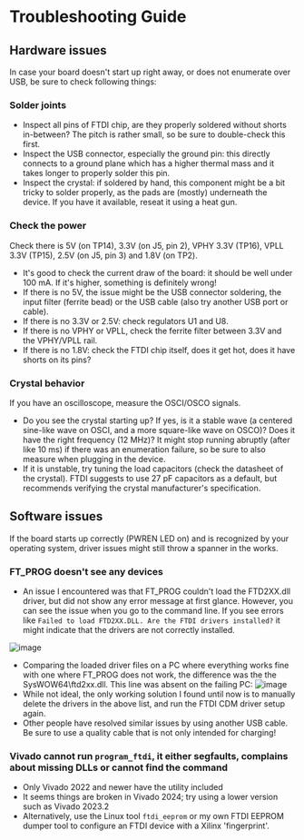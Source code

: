 # Troubleshooting Guide
## Hardware issues
In case your board doesn't start up right away, or does not enumerate over USB, be sure to check following things:
### Solder joints
  - Inspect all pins of FTDI chip, are they properly soldered without shorts in-between? The pitch is rather small, so be sure to double-check this first.
  - Inspect the USB connector, especially the ground pin: this directly connects to a ground plane which has a higher thermal mass and it takes longer to properly solder this pin.
  - Inspect the crystal: if soldered by hand, this component might be a bit tricky to solder properly, as the pads are (mostly) underneath the device. If you have it available, reseat it using a heat gun.
### Check the power
Check there is 5V (on TP14), 3.3V (on J5, pin 2), VPHY 3.3V (TP16), VPLL 3.3V (TP15), 2.5V (on J5, pin 3) and 1.8V (on TP2).
  - It's good to check the current draw of the board: it should be well under 100 mA. If it's higher, something is definitely wrong!
  - If there is no 5V, the issue might be the USB connector soldering, the input filter (ferrite bead) or the USB cable (also try another USB port or cable).
  - If there is no 3.3V or 2.5V: check regulators U1 and U8.
  - If there is no VPHY or VPLL, check the ferrite filter between 3.3V and the VPHY/VPLL rail.
  - If there is no 1.8V: check the FTDI chip itself, does it get hot, does it have shorts on its pins?
### Crystal behavior
If you have an oscilloscope, measure the OSCI/OSCO signals.
  - Do you see the crystal starting up? If yes, is it a stable wave (a centered sine-like wave on OSCI, and a more square-like wave on OSCO)? Does it have the right frequency (12 MHz)? It might stop running abruptly (after like 10 ms) if there was an enumeration failure, so be sure to also measure when plugging in the device.
  - If it is unstable, try tuning the load capacitors (check the datasheet of the crystal). FTDI suggests to use 27 pF capacitors as a default, but recommends verifying the crystal manufacturer's specification.

## Software issues
If the board starts up correctly (PWREN LED on) and is recognized by your operating system, driver issues might still throw a spanner in the works.
### FT_PROG doesn't see any devices
  - An issue I encountered was that FT_PROG couldn't load the FTD2XX.dll driver, but did not show any error message at first glance. However, you can see the issue when you go to the command line. 
If you see errors like
```Failed to load FTD2XX.DLL. Are the FTDI drivers installed?```
 it might indicate that the drivers are not correctly installed.

![image](https://github.com/user-attachments/assets/3cb0e7bc-4c6b-4b76-bfcc-057fb22ccd2d)

  - Comparing the loaded driver files on a PC where everything works fine with one where FT_PROG does not work, the difference was the the SysWOW64\ftd2xx.dll. This line was absent on the failing PC:
![image](https://github.com/user-attachments/assets/85e6d831-0830-48f8-b945-0272bcba0667)
  - While not ideal, the only working solution I found until now is to manually delete the drivers in the above list, and run the FTDI CDM driver setup again.
  - Other people have resolved similar issues by using another USB cable. Be sure to use a quality cable that is not only intended for charging!
### Vivado cannot run `program_ftdi`, it either segfaults, complains about missing DLLs or cannot find the command
  - Only Vivado 2022 and newer have the utility included
  - It seems things are broken in Vivado 2024; try using a lower version such as Vivado 2023.2
  - Alternatively, use the Linux tool `ftdi_eeprom` or my own FTDI EEPROM dumper tool to configure an FTDI device with a Xilinx 'fingerprint'.
